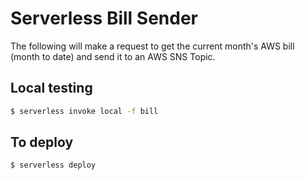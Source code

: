 # Serverless Bill Sender

The following will make a request to get the current month's AWS bill (month to date) and send it to an AWS SNS Topic.

## Local testing

```bash
$ serverless invoke local -f bill
```

## To deploy

```bash
$ serverless deploy
```